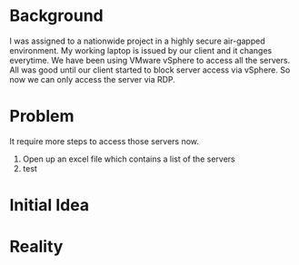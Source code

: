 # Background
I was assigned to a nationwide project in a highly secure air-gapped environment. My working laptop is issued by our client and it changes everytime. We have been using VMware vSphere to access all the servers. All was good until our client started to block server access via vSphere. So now we can only access the server via RDP.

# Problem
It require more steps to access those servers now.
  1. Open up an excel file which contains a list of the servers
2. test 


# Initial Idea




# Reality
